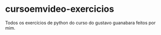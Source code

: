 # cursoemvideo-exercicios
 Todos os exercícios de python do curso do gustavo guanabara feitos por mim.
